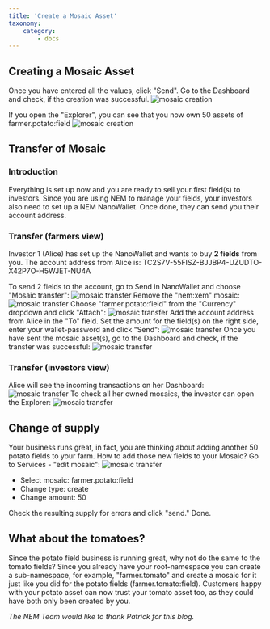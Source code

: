 ```yaml
---
title: 'Create a Mosaic Asset'
taxonomy:
    category:
        - docs
---
```


## Creating a Mosaic Asset

Once you have entered all the values, click "Send". Go to the Dashboard and check, if the creation was successful.
![mosaic creation](http://imgur.com/cty3uGG.png)

If you open the "Explorer", you can see that you now own 50 assets of farmer.potato:field
![mosaic creation](http://imgur.com/nRAcMZ2.png)

## Transfer of Mosaic
### Introduction
Everything is set up now and you are ready to sell your first field(s) to investors. Since you are using NEM to manage your fields, your investors also need to set up a NEM NanoWallet. Once done, they can send you their account address.

### Transfer (farmers view)
Investor 1 (Alice) has set up the NanoWallet and wants to buy **2 fields** from you. 
The account address from Alice is: TC2S7V-55FISZ-BJJBP4-UZUDTO-X42P7O-H5WJET-NU4A

To send 2 fields to the account, go to Send in NanoWallet and choose "Mosaic transfer":
![mosaic transfer](http://imgur.com/Rgmyj5j.png)
Remove the "nem:xem" mosaic:
![mosaic transfer](http://imgur.com/ZiNa8zF.png)
Choose "farmer.potato:field" from the "Currency" dropdown and click "Attach":
![mosaic transfer](http://imgur.com/YUzaQKa.png)
Add the account address from Alice in the "To" field. Set the amount for the field(s) on the right side, enter your wallet-password and click "Send":
![mosaic transfer](http://imgur.com/4fGZILQ.png)
Once you have sent the mosaic asset(s), go to the Dashboard and check, if the transfer was successful:
![mosaic transfer](http://imgur.com/P6Y4Peg.png)

### Transfer (investors view)
Alice will see the incoming transactions on her Dashboard:
![mosaic transfer](http://imgur.com/YjtsmAu.png)
To check all her owned mosaics, the investor can open the Explorer:
![mosaic transfer](http://imgur.com/ptzfdD9.png)

## Change of supply
Your business runs great, in fact, you are thinking about adding another 50 potato fields to your farm. 
How to add those new fields to your Mosaic?
Go to Services - "edit mosaic":
![mosaic transfer](http://imgur.com/Gxg1isV.png)
- Select mosaic: farmer.potato:field
- Change type: create 
- Change amount: 50

Check the resulting supply for errors and click "send." Done.

## What about the tomatoes?
Since the potato field business is running great, why not do the same to the tomato fields? 
Since you already have your root-namespace you can create a sub-namespace, for example, "farmer.tomato" and create a mosaic for it just like you did for the potato fields (farmer.tomato:field). Customers happy with your potato asset can now trust your tomato asset too, as they could have both only been created by you. 

*The NEM Team would like to thank Patrick for this blog.* 
 